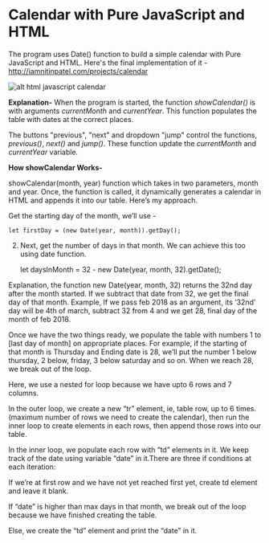 # Calendar with Pure JavaScript and HTML

The program uses Date() function to build a simple calendar with Pure JavaScript and HTML. 
Here's the final implementation of it - http://iamnitinpatel.com/projects/calendar

![alt html javascript calendar](https://gifyu.com/image/gmwK)

**Explanation-** When the program is started, the function *showCalendar()* is with arguments *currentMonth* and *currentYear*. 
This function populates the table with dates at the correct places. 

The buttons "previous", "next" and dropdown "jump" control the functions, *previous()*, *next()* and *jump()*. 
These function update the *currentMonth* and *currentYear* variable. 

**How showCalendar Works-** 

showCalendar(month, year) function which takes in two parameters, month and year. Once, the function is called, it dynamically generates a calendar in HTML and appends it into our table. Here’s my approach.

Get the starting day of the month, we’ll use -

    let firstDay = (new Date(year, month)).getDay();
2. Next, get the number of days in that month. We can achieve this too using date function.


    let daysInMonth = 32 - new Date(year, month, 32).getDate();

Explanation, the function new Date(year, month, 32) returns the 32nd day after the month started. If we subtract that date from 32, we get the final day of that month. Example, If we pass feb 2018 as an argument, its ‘32nd’ day will be 4th of march, subtract 32 from 4 and we get 28, final day of the month of feb 2018.

Once we have the two things ready, we populate the table with numbers 1 to [last day of month] on appropriate places. For example, if the starting of that month is Thursday and Ending date is 28, we’ll put the number 1 below thursday, 2 below, friday, 3 below saturday and so on. When we reach 28, we break out of the loop.

Here, we use a nested for loop because we have upto 6 rows and 7 columns.

In the outer loop, we create a new “tr” element, ie, table row, up to 6 times. (maximum number of rows we need to create the calendar), then run the inner loop to create elements in each rows, then append those rows into our table.

In the inner loop, we populate each row with “td” elements in it. We keep track of the date using variable “date” in it.There are three if conditions at each iteration:

If we’re at first row and we have not yet reached first yet, create td element and leave it blank.

If “date” is higher than max days in that month, we break out of the loop because we have finished creating the table.

Else, we create the “td” element and print the “date” in it. 
